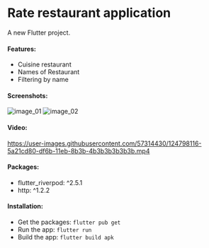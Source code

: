 # Rate restaurant application

A new Flutter project.

#### Features:
- Cuisine restaurant
- Names of Restaurant
- Filtering by name

#### Screenshots:
![image_01](https://user-images.githubusercontent.com/57314430/124798073-4b3b1b00-df6b-11eb-8b3b-4b3b3b3b3b3b.png)
![image_02](https://user-images.githubusercontent.com/57314430/124798080-4d04de80-df6b-11eb-8b3b-4b3b3b3b3b3b.png)

#### Video:
https://user-images.githubusercontent.com/57314430/124798116-5a21cd80-df6b-11eb-8b3b-4b3b3b3b3b3b.mp4

#### Packages:
- flutter_riverpod: ^2.5.1
- http: ^1.2.2

#### Installation:
- Get the packages: `flutter pub get`
- Run the app: `flutter run`
- Build the app: `flutter build apk`
